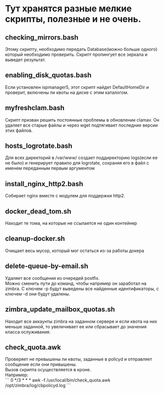 # Тут хранятся разные мелкие скрипты, полезные и не очень.
<h2> checking_mirrors.bash </h2>
 Этому скрипту, необходимо передать Database(можно больше одного) который необходимо проверить. Скрипт пропингует все зеркала и выведет результат.
<h2> enabling_disk_quotas.bash </h2>
Если установлен ispmanager5, этот скрипт найдет DefaultHomeDir и проверит, включены ли квоты на диске с этим каталогом.
<h2> myfreshclam.bash </h2>
Скрипт призван решить постоянные проблемы в обновлении clamav. Он удаляет все старые файлы и через wget подтягивает последние версии этих файлов.
<h2>  hosts_logrotate.bash </h2>
Для всех директорий в /var/www/ создает поддиректорию logs(если ее не было) и генерирует правило для logrotate, сохраняя  его в файл с именем переданным первым аргументом
<h2> install_nginx_http2.bash </h2>
Собирает nginx вместе с модулем для поддержки http2.
<h2> docker_dead_tom.sh </h2>
Находит те тома, на которые не ссылается не один контейнер
<h2> cleanup-docker.sh </h2>
Очищает весь мусор, который мог остаться из-за работы докера
<h2> delete-queue-by-email.sh </h2>
Удаляет все сообщения из очередей postfix.</br>
Можно сменить пути до команд, чтобы например он заработал на zimbra.
С ключем -p будут выведены все найденные идентификаторы, с ключем -d они будут удалены.
<h2> zimbra_update_mailbox_quotas.sh </h2>
Находит все аккаунты zimbra на заданном сервере и если квота на них меньше заданной, то увеличивает ее или сбрасывает до значения класса ослуживания.
<h2> check_quota.awk </h2>
Проверяет не превышены ли квоты, заданные в policyd и отправляет сообщение если они привышены.<br>
Вызов скрипта осуществляется в кроне.<br>
Например:<br>
``` 0 */3 * * * awk -f /usr/local/bin/check_quota.awk /opt/zimbra/log/cbpolicyd.log ```

